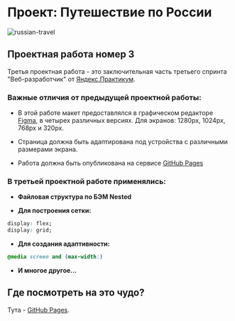 # Проект: Путешествие по России
![russian-travel](https://pictures.s3.yandex.net/resources/project_1582102122.svg)

## Проектная работа номер 3

Третья проектная работа - это заключительная часть третьего спринта "Веб-разработчик" от [Яндекс.Практикум](https://praktikum.yandex.ru).

### Важные отличия от предыдущей проектной работы:

*  В этой работе макет предоставлялся в графическом редакторе [Figma](https://www.figma.com), в четырех различных версиях. Для экранов: 1280px, 1024px, 768px и 320px.

*  Страница должна быть адаптирована под устройства с различными размерами экрана.

* Работа должна быть опубликована на сервисе [GitHub Pages](https://pages.github.com/)

### В третьей проектной работе применялись:

*  **Файловая структура по БЭМ Nested**

*  **Для построения сетки:**

```css
display: flex;
display: grid;
```
*  **Для создания адаптивности:**
```css
@media screen and (max-width:)
```
*  **И многое другое...**


## Где посмотреть на это чудо?

Тута - [GitHub Pages](https://pages.github.com/).
